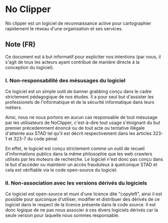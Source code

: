 # No Clipper

No clipper est un logiciel de reconnaissance active pour cartographier rapidement le réseau d'une organisation et ses services.

## Note (FR)

Ce document est à but informatif pour expliciter nos intentions (par nous, il s'agit de tous les acteurs ayant contribué de manière directe à la conception du logiciel).

### **I. Non-responsabilité des mésusages du logiciel**

Ce logiciel est un simple outil de banner grabbing conçu dans le cadre strictement pédagogique de nos études. Il a pour seul but d'assister les professionels de l'informatique et de la sécurité informatique dans leurs métiers.

Ainsi, nous ne nous portons en aucun cas responsable de tout mésusage par les utilisateurs de NoClipper, c'est-à-dire tout usage s'éloignant du but premier précedemment énoncé ou de tout acte ou tentative illégale d'atteinte aux STAD tel qu'il est décrit respectivement dans les articles 323-1 et 323-7 du code pénal.

En effet, le logiciel est conçu strictement comme un outil de recueil d'informations publics dans la même philosophie que les web crawlers utilisés par les moteurs de recherche. Le logiciel n'est donc pas conçu dans le but d'accéder ou maintenir un accès frauduleux à quelconque STAD et cela est vérifiable via le code open-source du logiciel.

### **II. Non-association avec les versions dérivés du logiciels**

Ce logiciel est open-source et muni d'une licence dite "copyleft", ainsi il est possible pour quiconque d'utiliser, modifier et distribuer des dérivés de ce logiciel dans le respect de la licence présente dans le code source. Il est donc logique de ne pas nous associer à ces divers logiciels dérivés car la seule version pour laquelle nous sommes responsable.
